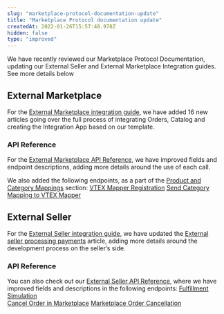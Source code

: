 ```yaml
---
slug: "marketplace-protocol-documentation-update"
title: "Marketplace Protocol documentation update"
createdAt: 2022-01-26T15:57:48.978Z
hidden: false
type: "improved"
---
```


We have recently reviewed our Marketplace Protocol Documentation, updating our External Seller and External Marketplace Integration guides. See more details below

## External Marketplace

For the [External Marketplace integration guide](https://developers.vtex.com/vtex-rest-api/docs/external-marketplace-integration-guide), we have added 16 new articles going over the full process of integrating Orders, Catalog and creating the Integration App based on our template.

### API Reference

For the [External Marketplace API Reference](https://developers.vtex.com/vtex-rest-api/reference/external-marketplace), we have improved fields and endpoint descriptions, adding more details around the use of each call.

We also  added the following endpoints, as a part of the [Product and Category Mappings](https://developers.vtex.com/vtex-rest-api/docs/external-marketplace-integration-catalog-mapping) section:
[VTEX Mapper Registration](https://developers.vtex.com/vtex-rest-api/reference/vtex-mapper-registration)
[Send Category Mapping to VTEX Mapper](https://developers.vtex.com/vtex-rest-api/reference/send-category-mapping-to-vtex-mapper)

## External Seller

For the  [External Seller integration guide](https://developers.vtex.com/vtex-rest-api/docs/external-seller-integration-guide), we have updated the [External seller processing payments](https://developers.vtex.com/vtex-rest-api/docs/external-seller-processing-payments) article, adding more details around the development process on the seller’s side.

### API Reference

You can also check out our [External Seller API Reference](https://developers.vtex.com/vtex-rest-api/reference/external-seller), where we have improved fields and descriptions in the following endpoints:
[Fulfillment Simulation](https://developers.vtex.com/vtex-rest-api/reference/fulfillment-simulation)  
[Cancel Order in Marketplace](https://developers.vtex.com/vtex-rest-api/reference/cancel-order-in-marketplace)
[Marketplace Order Cancellation](https://developers.vtex.com/vtex-rest-api/reference/marketplace-order-cancellation)
